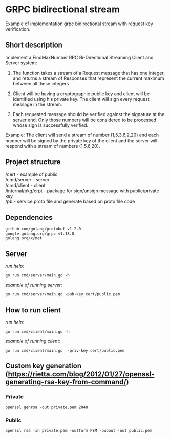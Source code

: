 # GRPC bidirectional stream
Example of implementation grpc bidirectional stream with request key verification.

## Short description
Implement a FindMaxNumber RPC Bi-Directional Streaming Client and Server
system:

1. The function takes a stream of a Request message that has one integer, and
returns a stream of Responses that represent the current maximum between
all these integers

2. Client will be having a cryptographic public key and client will be identified
using his private key. The client will sign every request message in the stream.

3. Each requested message should be verified against the signature at the
server end. Only those numbers will be considered to be processed whose
sign is successfully verified.

Example: The client will send a stream of number (1,5,3,6,2,20) and each number
will be signed by the private key of the client and the server will respond with a
stream of numbers (1,5,6,20).

## Project structure
/cert - example of public <br/>
/cmd/server - server <br/>
/cmd/client - client <br/>
/internal/pkg/crpt - package for sign/unsign message with public/private key <br/>
/pb - service proto file and generate based on proto file code <br/>

## Dependencies
    github.com/golang/protobuf v1.2.0
    google.golang.org/grpc v1.18.0
    golang.org/x/net

## Server
*run help:*
```
go run cmd/server/main.go -h
```
*example of running server:*
```
go run cmd/server/main.go -pub-key cert/public.pem
```
## How to run client
*run help:*
```
go run cmd/client/main.go -h
```
*example of running client:*
```
go run cmd/client/main.go  -priv-key cert/public.pem
```

## Custom key generation (https://rietta.com/blog/2012/01/27/openssl-generating-rsa-key-from-command/)

### Private
```
openssl genrsa -out private.pem 2048
```
### Public
```
openssl rsa -in private.pem -outform PEM -pubout -out public.pem
```
